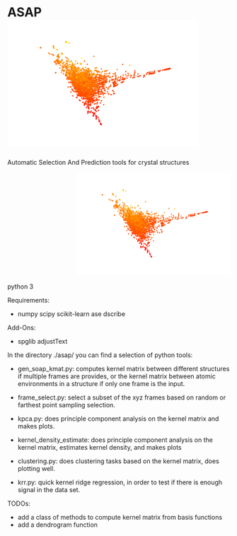 # ASAP ![Alt text](ASAP-logo.png?raw=true "Title")
Automatic Selection And Prediction tools for crystal structures


<p align="right">
  <img src="ASAP-logo.png" width="350" title="logo">
</p>

python 3

Requirements:

+ numpy scipy scikit-learn ase dscribe

Add-Ons:
+ spglib adjustText

In the directory ./asap/ you can find a selection of python tools:
* gen_soap_kmat.py: computes kernel matrix between different structures if multiple frames are provides, or the kernel matrix between atomic environments in a structure if only one frame is the input.

* frame_select.py: select a subset of the xyz frames based on random or farthest point sampling selection.

* kpca.py: does principle component analysis on the kernel matrix and makes plots.

* kernel_density_estimate: does principle component analysis on the kernel matrix, estimates kernel density, and makes plots

* clustering.py: does clustering tasks based on the kernel matrix, does plotting well.

* krr.py: quick kernel ridge regression, in order to test if there is enough signal in the data set.

TODOs:
* add a class of methods to compute kernel matrix from basis functions
* add a dendrogram function
